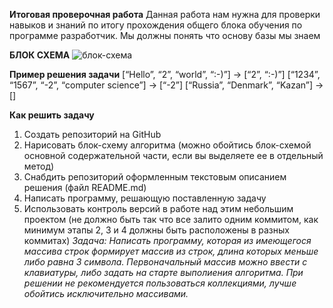 **Итоговая проверочная работа**
Данная работа нам нужна для проверки навыков и знаний по итогу прохождения общего блока обучения по программе разработчик. Мы должны понять что основу базы мы знаем 

**БЛОК СХЕМА**
![блок-схема](blok.png)

**Пример решения задачи**
[“Hello”, “2”, “world”, “:-)”] → [“2”, “:-)”]
[“1234”, “1567”, “-2”, “computer science”] → [“-2”]
[“Russia”, “Denmark”, “Kazan”] → []

**Как решить задачу**
1. Создать репозиторий на GitHub
2. Нарисовать блок-схему алгоритма (можно обойтись блок-схемой основной содержательной части, если вы выделяете ее в отдельный метод)
3. Снабдить репозиторий оформленным текстовым описанием решения (файл README.md)
4. Написать программу, решающую поставленную задачу
5. Использовать контроль версий в работе над этим небольшим проектом (не должно быть так что все залито одним коммитом, как минимум этапы 2, 3 и 4 должны быть расположены в разных коммитах) 
*Задача: Написать программу, которая из имеющегося массива строк формирует массив из строк, длина которых меньше либо равна 3 символа. Первоначальный массив можно ввести с клавиатуры, либо задать на старте выполиения алгоритма. При решении не рекомендуется пользоваться коллекциями, лучше обойтись исключительно массивами.*